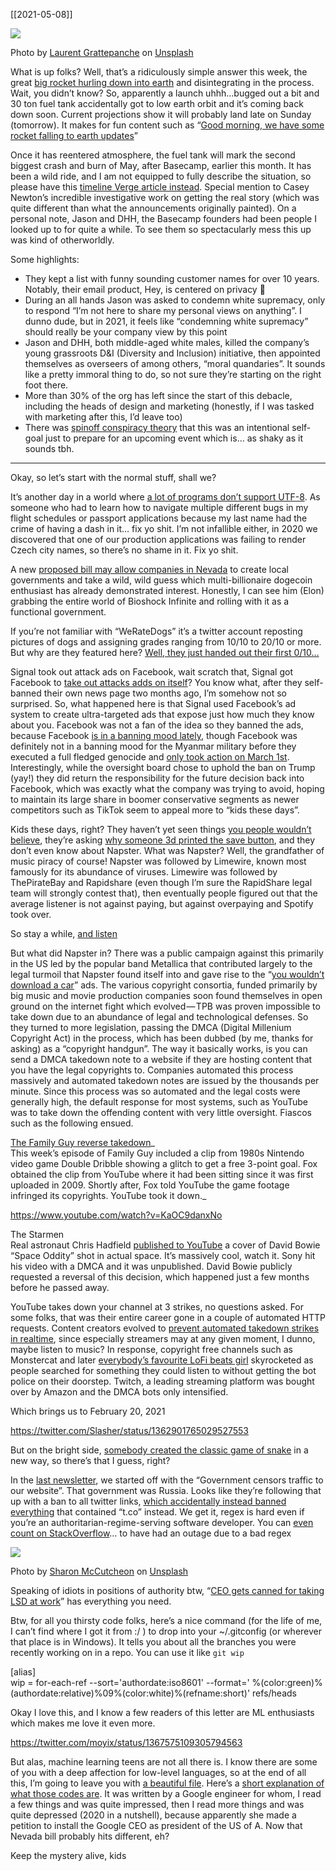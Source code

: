 [[2021-05-08]]


![](https://cdn-images-1.medium.com/max/800/0*31Tg27qby_M6w85L)

Photo by [Laurent Grattepanche](https://unsplash.com/@laurentgrattepanche?utm_source=medium&utm_medium=referral) on [Unsplash](https://unsplash.com?utm_source=medium&utm_medium=referral)

What is up folks? Well, that’s a ridiculously simple answer this week, the great [big rocket hurling down into earth](https://aerospacecorp.medium.com/a-massive-chinese-rocket-is-falling-uncontrollably-to-earth-db7c7b32d773) and disintegrating in the process. Wait, you didn’t know? So, apparently a launch uhhh…bugged out a bit and 30 ton fuel tank accidentally got to low earth orbit and it’s coming back down soon. Current projections show it will probably land late on Sunday (tomorrow). It makes for fun content such as “[Good morning, we have some rocket falling to earth updates](https://twitter.com/TheSpaceGal/status/1391058914091835397)”

Once it has reentered atmosphere, the fuel tank will mark the second biggest crash and burn of May, after Basecamp, earlier this month. It has been a wild ride, and I am not equipped to fully describe the situation, so please have this [timeline Verge article instead](https://www.theverge.com/2021/5/4/22419512/basecamp-political-speech-policy-fallout). Special mention to Casey Newton’s incredible investigative work on getting the real story (which was quite different than what the announcements originally painted). On a personal note, Jason and DHH, the Basecamp founders had been people I looked up to for quite a while. To see them so spectacularly mess this up was kind of otherworldly.

Some highlights:  
- They kept a list with funny sounding customer names for over 10 years. Notably, their email product, Hey, is centered on privacy 👀  
- During an all hands Jason was asked to condemn white supremacy, only to respond “I’m not here to share my personal views on anything”. I dunno dude, but in 2021, it feels like “condemning white supremacy” should really be your company view by this point  
- Jason and DHH, both middle-aged white males, killed the company’s young grassroots D&I (Diversity and Inclusion) initiative, then appointed themselves as overseers of among others, “moral quandaries”. It sounds like a pretty immoral thing to do, so not sure they’re starting on the right foot there.  
- More than 30% of the org has left since the start of this debacle, including the heads of design and marketing (honestly, if I was tasked with marketing after this, I’d leave too)  
- There was [spinoff conspiracy theory](https://twitter.com/polotek/status/1387622573739888646) that this was an intentional self-goal just to prepare for an upcoming event which is… as shaky as it sounds tbh.

---

Okay, so let’s start with the normal stuff, shall we?

It’s another day in a world where [a lot of programs don’t support UTF-8](https://twitter.com/rockbot/status/1270400995567169536). As someone who had to learn how to navigate multiple different bugs in my flight schedules or passport applications because my last name had the crime of having a dash in it… fix yo shit. I’m not infallible either, in 2020 we discovered that one of our production applications was failing to render Czech city names, so there’s no shame in it. Fix yo shit.

A new [proposed bill may allow companies in Nevada](https://twitter.com/jerrybrito/status/1357681289009233926) to create local governments and take a wild, wild guess which multi-billionaire dogecoin enthusiast has already demonstrated interest. Honestly, I can see him (Elon) grabbing the entire world of Bioshock Infinite and rolling with it as a functional government.

If you’re not familiar with “WeRateDogs” it’s a twitter account reposting pictures of dogs and assigning grades ranging from 10/10 to 20/10 or more. But why are they featured here? [Well, they just handed out their first 0/10…](https://twitter.com/dog_rates/status/1365023732926869507)

Signal took out attack ads on Facebook, wait scratch that, Signal got Facebook to [take out attacks adds on itself](https://signal.org/blog/the-instagram-ads-you-will-never-see/)? You know what, after they self-banned their own news page two months ago, I’m somehow not so surprised. So, what happened here is that Signal used Facebook’s ad system to create ultra-targeted ads that expose just how much they know about you. Facebook was not a fan of the idea so they banned the ads, because Facebook [is in a banning mood lately](https://twitter.com/OversightBoard/status/1389928315239104516%5C), though Facebook was definitely not in a banning mood for the Myanmar military before they executed a full fledged genocide and [only took action on March 1st](https://www.bbc.com/news/world-asia-56191657). Interestingly, while the oversight board chose to uphold the ban on Trump (yay!) they did return the responsibility for the future decision back into Facebook, which was exactly what the company was trying to avoid, hoping to maintain its large share in boomer conservative segments as newer competitors such as TikTok seem to appeal more to “kids these days”.

Kids these days, right? They haven’t yet seen things [you people wouldn’t believe](https://www.youtube.com/watch?v=QefqJ7YhbWQ), they’re asking [why someone 3d printed the save button](https://i.imgur.com/Osxo1UF.jpg), and they don’t even know about Napster. What was Napster? Well, the grandfather of music piracy of course! Napster was followed by Limewire, known most famously for its abundance of viruses. Limewire was followed by ThePirateBay and Rapidshare (even though I’m sure the RapidShare legal team will strongly contest that), then eventually people figured out that the average listener is not against paying, but against overpaying and Spotify took over.

So stay a while, [and listen](https://www.youtube.com/watch?v=tAVVy_x3Erg)

But what did Napster in? There was a public campaign against this primarily in the US led by the popular band Metallica that contributed largely to the legal turmoil that Napster found itself into and gave rise to the “[you wouldn’t download a car](https://www.youtube.com/watch?v=HmZm8vNHBSU)” ads. The various copyright consortia, funded primarily by big music and movie production companies soon found themselves in open ground on the internet fight which evolved — TPB was proven impossible to take down due to an abundance of legal and technological defenses. So they turned to more legislation, passing the DMCA (Digital Millenium Copyright Act) in the process, which has been dubbed (by me, thanks for asking) as a “copyright handgun”. The way it basically works, is you can send a DMCA takedown note to a website if they are hosting content that you have the legal copyrights to. Companies automated this process massively and automated takedown notes are issued by the thousands per minute. Since this process was so automated and the legal costs were generally high, the default response for most systems, such as YouTube was to take down the offending content with very little oversight. Fiascos such as the following ensued.

[The Family Guy reverse takedown](https://torrentfreak.com/fox-stole-a-game-clip-used-it-in-family-guy-dmcad-the-original-160520/)_  
This week’s episode of Family Guy included a clip from 1980s Nintendo video game Double Dribble showing a glitch to get a free 3-point goal. Fox obtained the clip from YouTube where it had been sitting since it was first uploaded in 2009. Shortly after, Fox told YouTube the game footage infringed its copyrights. YouTube took it down._

https://www.youtube.com/watch?v=KaOC9danxNo

The Starmen  
Real astronaut Chris Hadfield [published to YouTube](https://www.youtube.com/watch?v=KaOC9danxNo) a cover of David Bowie “Space Oddity” shot in actual space. It’s massively cool, watch it. Sony hit his video with a DMCA and it was unpublished. David Bowie publicly requested a reversal of this decision, which happened just a few months before he passed away.

YouTube takes down your channel at 3 strikes, no questions asked. For some folks, that was their entire career gone in a couple of automated HTTP requests. Content creators evolved to [prevent automated takedown strikes in realtime](https://www.youtube.com/watch?v=DrYRpPxBEaU), since especially streamers may at any given moment, I dunno, maybe listen to music? In response, copyright free channels such as Monstercat and later [everybody’s favourite LoFi beats girl](https://www.youtube.com/watch?v=5qap5aO4i9A) skyrocketed as people searched for something they could listen to without getting the bot police on their doorstep. Twitch, a leading streaming platform was bought over by Amazon and the DMCA bots only intensified.

Which brings us to February 20, 2021

https://twitter.com/Slasher/status/1362901765029527553

But on the bright side, [somebody created the classic game of snake](https://twitter.com/neilsardesai/status/1379185826920300545) in a new way, so there’s that I guess, right?

In the [last newsletter](https://alkoclick.medium.com/gotta-keep-on-keeping-on-fc6743e11615), we started off with the “Government censors traffic to our website”. That government was Russia. Looks like they’re following that up with a ban to all twitter links, [which accidentally instead banned everything](https://twitter.com/DougMadory/status/1369665894494900224) that contained “t.co” instead. We get it, regex is hard even if you’re an authoritarian-regime-serving software developer. You can [even count on StackOverflow](https://stackstatus.net/post/147710624694/outage-postmortem-july-20-2016)… to have had an outage due to a bad regex

![](https://cdn-images-1.medium.com/max/800/0*2gnB0BngNU1WS9bQ)

Photo by [Sharon McCutcheon](https://unsplash.com/@sharonmccutcheon?utm_source=medium&utm_medium=referral) on [Unsplash](https://unsplash.com?utm_source=medium&utm_medium=referral)

Speaking of idiots in positions of authority btw, “[CEO gets canned for taking LSD at work](https://twitter.com/RVAwonk/status/1387157291170992128)” has everything you need.

Btw, for all you thirsty code folks, here’s a nice command (for the life of me, I can’t find where I got it from :/ ) to drop into your ~/.gitconfig (or wherever that place is in Windows). It tells you about all the branches you were recently working on in a repo. You can use it like `git wip`

[alias]  
  wip = for-each-ref --sort='authordate:iso8601' --format=' %(color:green)%(authordate:relative)%09%(color:white)%(refname:short)' refs/heads

Okay I love this, and I know a few readers of this letter are ML enthusiasts which makes me love it even more.

https://twitter.com/moyix/status/1367575109305794563

But alas, machine learning teens are not all there is. I know there are some of you with a deep affection for low-level languages, so at the end of all this, I’m going to leave you with [a beautiful file](https://github.com/jart/cosmopolitan/blob/667ab245fe0326972b7da52a95da97125d61c8cf/libc/sysv/consts.sh#L3543). Here’s a [short explanation of what those codes are](https://github.com/jart/cosmopolitan/tree/667ab245fe0326972b7da52a95da97125d61c8cf/libc/sysv). It was written by a Google engineer for whom, I read a few things and was quite impressed, then I read more things and was quite depressed (2020 in a nutshell), because apparently she made a petition to install the Google CEO as president of the US of A. Now that Nevada bill probably hits different, eh?

Keep the mystery alive, kids